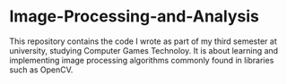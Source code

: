 # Image-Processing-and-Analysis
This repository contains the code I wrote as part of my third semester at university, studying Computer Games Technoloy.
It is about learning and implementing image processing algorithms commonly found in libraries such as OpenCV.
